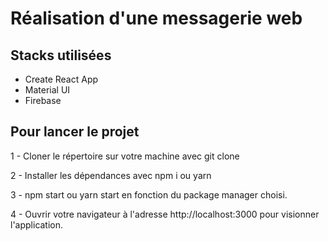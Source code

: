 # Réalisation d'une messagerie web

## Stacks utilisées

  * Create React App
  * Material UI
  * Firebase


## Pour lancer le projet

1 - Cloner le répertoire sur votre machine avec git clone

2 - Installer les dépendances avec npm i ou yarn

3 - npm start ou yarn start en fonction du package manager choisi.

4 - Ouvrir votre navigateur à l'adresse http://localhost:3000 pour visionner l'application.











